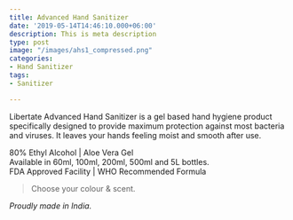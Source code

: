 ```yaml
---
title: Advanced Hand Sanitizer
date: '2019-05-14T14:46:10.000+06:00'
description: This is meta description
type: post
image: "/images/ahs1_compressed.png"
categories:
- Hand Sanitizer
tags:
- Sanitizer

---
```

Libertate Advanced Hand Sanitizer is a gel based hand hygiene product specifically designed to provide maximum protection against most bacteria and viruses. It leaves your hands feeling moist and smooth after use. 

80% Ethyl Alcohol | Aloe Vera Gel  
Available in 60ml, 100ml, 200ml, 500ml and 5L bottles.  
FDA Approved Facility | WHO Recommended Formula

> Choose your colour & scent. 

_Proudly made in India._ 